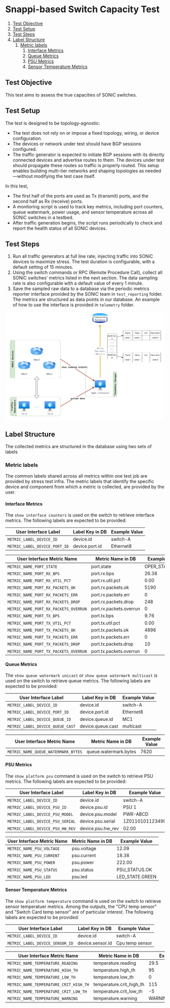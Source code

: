 # Snappi-based Switch Capacity Test

1. [Test Objective](#test-objective)
2. [Test Setup](#test-setup)
3. [Test Steps](#test-steps)
4. [Label Structure](#label-structure)
   1. [Metric labels](#metric-labels)
      1. [Interface Metrics](#interface-metrics)
      2. [Queue Metrics](#queue-metrics)
      3. [PSU Metrics](#psu-metrics)
      4. [Sensor Temperature Metrics](#sensor-temperature-metrics)

## Test Objective

This test aims to assess the true capacities of SONiC switches.

## Test Setup

The test is designed to be topology-agnostic:

- The test does not rely on or impose a fixed topology, wiring, or device configuration.
- The devices or network under test should have BGP sessions configured.
- The traffic generator is expected to initiate BGP sessions with its directly connected devices and advertise routes to them. The devices under test should propagate these routes so traffic is properly routed.
This setup enables building multi-tier networks and shaping topologies as needed—without modifying the test case itself.

In this test,

- The first half of the ports are used as Tx (transmit) ports, and the second half as Rx (receive) ports.
- A monitoring script is used to track key metrics, including port counters, queue watermark, power usage, and sensor temperature across all SONiC switches in a testbed.
- After traffic generation begins, the script runs periodically to check and report the health status of all SONiC devices.

## Test Steps

1. Run all traffic generators at full line rate, injecting traffic into SONiC devices to maximize stress. The test duration is configurable, with a default setting of 15 minutes.
2. Using the switch commands or RPC (Remote Procedure Call), collect all SONiC switches’ metrics listed in the next section. The data sampling rate is also configurable with a default value of every 1 minute.
3. Save the sampled raw data to a database via the periodic metrics reporter interface provided by the SONiC team in `test_reporting` folder. The metrics are structured as data points in our database. An example of how to use the interface is provided in `telemetry` folder.

![overview](./capacity_test_diagram.png)

## Label Structure

The collected metrics are structured in the database using two sets of labels

### Metric labels

The common labels shared across all metrics within one test job are provided by stress test infra.
The metric labels that identify the specific device and component from which a metric is collected, are provided by the user.

#### Interface Metrics

The `show interface counters` is used on the switch to retrieve interface metrics. The following labels are expected to be provided:

| User Interface Label                   | Label Key in DB          | Example Value       |
| -------------------------------------- | ------------------------ | ------------------- |
| `METRIC_LABEL_DEVICE_ID`               | device.id                | switch-A            |
| `METRIC_LABEL_DEVICE_PORT_ID`          | device.port.id           | Ethernet8           |

| User Interface Metric Name             | Metric Name in DB        | Example Value       |
| -------------------------------------- | ------------------------ | ------------------- |
| `METRIC_NAME_PORT_STATE`               | port.state               | OPER_STATUS.UP      |
| `METRIC_NAME_PORT_RX_BPS`              | port.rx.bps              | 26.38               |
| `METRIC_NAME_PORT_RX_UTIL_PCT`         | port.rx.util.pct         | 0.00                |
| `METRIC_NAME_PORT_RX_PACKETS_OK`       | port.rx.packets.ok       | 5190                |
| `METRIC_NAME_PORT_RX_PACKETS_ERR`      | port.rx.packets.err      | 0                   |
| `METRIC_NAME_PORT_RX_PACKETS_DROP`     | port.rx.packets.drop     | 248                 |
| `METRIC_NAME_PORT_RX_PACKETS_OVERRUN`  | port.rx.packets.overrun  | 0                   |
| `METRIC_NAME_PORT_TX_BPS`              | port.tx.bps              | 9.76                |
| `METRIC_NAME_PORT_TX_UTIL_PCT`         | port.tx.util.pct         | 0.00                |
| `METRIC_NAME_PORT_TX_PACKETS_OK`       | port.tx.packets.ok       | 4896                |
| `METRIC_NAME_PORT_TX_PACKETS_ERR`      | port.tx.packets.err      | 0                   |
| `METRIC_NAME_PORT_TX_PACKETS_DROP`     | port.tx.packets.drop     | 10                  |
| `METRIC_NAME_PORT_TX_PACKETS_OVERRUN`  | port.tx.packets.overrun  | 0                   |

#### Queue Metrics

The `show queue watermark unicast` or  `show queue watermark multicast` is used on the switch to retrieve queue metrics. The following labels are expected to be provided:

| User Interface Label                   | Label Key in DB          | Example Value       |
| -------------------------------------- | ------------------------ | ------------------- |
| `METRIC_LABEL_DEVICE_ID`               | device.id                | switch-A            |
| `METRIC_LABEL_DEVICE_PORT_ID`          | device.port.id           | Ethernet8           |
| `METRIC_LABEL_DEVICE_QUEUE_ID`         | device.queue.id          | MC1                 |
| `METRIC_LABEL_DEVICE_QUEUE_CAST`       | device.queue.cast        | multicast           |

| User Interface Metric Name             | Metric Name in DB        | Example Value       |
| -------------------------------------- | ------------------------ | ------------------- |
| `METRIC_NAME_QUEUE_WATERMARK_BYTES`    | queue.watermark.bytes    | 7620                |

#### PSU Metrics

The `show platform psu` command is used on the switch to retrieve PSU metrics. The following labels are expected to be provided:

| User Interface Label                   | Label Key in DB          | Example Value       |
| -------------------------------------- | ------------------------ | ------------------- |
| `METRIC_LABEL_DEVICE_ID`               | device.id                | switch-A            |
| `METRIC_LABEL_DEVICE_PSU_ID`           | device.psu.id            | PSU 1               |
| `METRIC_LABEL_DEVICE_PSU_MODEL`        | device.psu.model         | PWR-ABCD            |
| `METRIC_LABEL_DEVICE_PSU_SERIAL`       | device.psu.serial        | 1Z011010112349Q     |
| `METRIC_LABEL_DEVICE_PSU_HW_REV`       | device.psu.hw_rev        | 02.00               |

| User Interface Metric Name             | Metric Name in DB        | Example Value       |
| -------------------------------------- | ------------------------ | ------------------- |
| `METRIC_NAME_PSU_VOLTAGE`              | psu.voltage              | 12.09               |
| `METRIC_NAME_PSU_CURRENT`              | psu.current              | 18.38               |
| `METRIC_NAME_PSU_POWER`                | psu.power                | 222.00              |
| `METRIC_NAME_PSU_STATUS`               | psu.status               | PSU_STATUS.OK       |
| `METRIC_NAME_PSU_LED`                  | psu.led                  | LED_STATE.GREEN     |

#### Sensor Temperature Metrics

The `show platform temperature` command is used on the switch to retrieve sensor temperatuer metrics. Among the outputs, the "CPU temp sensor" and "Switch Card temp sensor" are of particular interest. The following labels are expected to be provided:

| User Interface Label                   | Label Key in DB          | Example Value       |
| -------------------------------------- | ------------------------ | ------------------- |
| `METRIC_LABEL_DEVICE_ID`               | device.id                | switch-A            |
| `METRIC_LABEL_DEVICE_SENSOR_ID`        | device.sensor.id         | Cpu temp sensor     |

| User Interface Metric Name             | Metric Name in DB        | Example Value       |
| -------------------------------------- | ------------------------ | ------------------- |
| `METRIC_NAME_TEMPERATURE_READING`      | temperature.reading      | 29.5                |
| `METRIC_NAME_TEMPERATURE_HIGH_TH`      | temperature.high_th      | 95                  |
| `METRIC_NAME_TEMPERATURE_LOW_TH`       | temperature.low_th       | 0                   |
| `METRIC_NAME_TEMPERATURE_CRIT_HIGH_TH` | temperature.crit_high_th | 115                 |
| `METRIC_NAME_TEMPERATURE_CRIT_LOW_TH`  | temperature.crit_low_th  | -5                  |
| `METRIC_NAME_TEMPERATURE_WARNING`      | temperature.warning      | WARNING_STATUS.TRUE |
